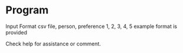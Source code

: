 # Program

Input Format
  csv file, person, preference 1, 2, 3, 4, 5
  example format is provided

Check help for assistance or comment.

